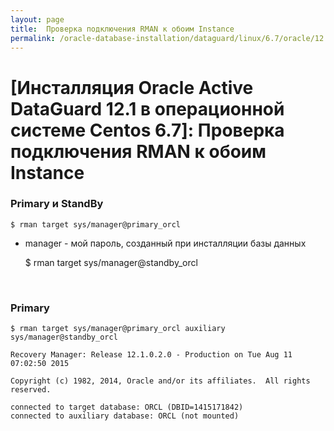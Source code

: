 ```yaml
---
layout: page
title:  Проверка подключения RMAN к обоим Instance
permalink: /oracle-database-installation/dataguard/linux/6.7/oracle/12.1/rman-connection-check/
---
```


# [Инсталляция Oracle Active DataGuard 12.1 в операционной системе Centos 6.7]: Проверка подключения RMAN к обоим Instance


### Primary и StandBy

	$ rman target sys/manager@primary_orcl

- manager - мой пароль, созданный при инсталляции базы данных


	$ rman target sys/manager@standby_orcl


<br/>

### Primary


	$ rman target sys/manager@primary_orcl auxiliary sys/manager@standby_orcl

	Recovery Manager: Release 12.1.0.2.0 - Production on Tue Aug 11 07:02:50 2015

	Copyright (c) 1982, 2014, Oracle and/or its affiliates.  All rights reserved.

	connected to target database: ORCL (DBID=1415171842)
	connected to auxiliary database: ORCL (not mounted)
